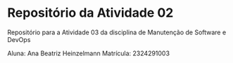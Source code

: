 # Repositório da Atividade 02
Repositório para a Atividade 03 da disciplina de Manutenção de Software e DevOps

Aluna: Ana Beatriz Heinzelmann
Matrícula: 2324291003

